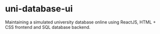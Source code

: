 # uni-database-ui
Maintaining a simulated university database online using ReactJS, HTML + CSS frontend and SQL database backend.
